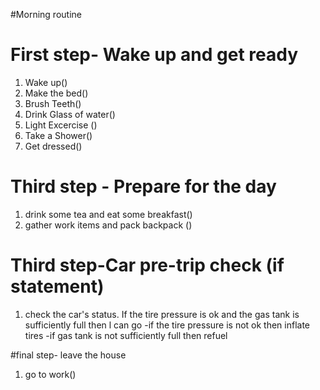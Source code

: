 #Morning routine 

# First step- Wake up and get ready 
1. Wake up()
1. Make the bed()
1. Brush Teeth()
1. Drink Glass  of water()
1. Light Excercise ()
1. Take a Shower()
1. Get dressed()

# Third step - Prepare for the day 

1. drink some tea and eat some breakfast()
1. gather work items and pack backpack ()

# Third step-Car pre-trip check (if statement)

1. check the car's status. If the tire pressure is ok and the gas tank is sufficiently full then l can go
-if the tire pressure is not ok then inflate tires
-if gas tank is not sufficiently full then refuel

#final step- leave the house
1. go to work()



